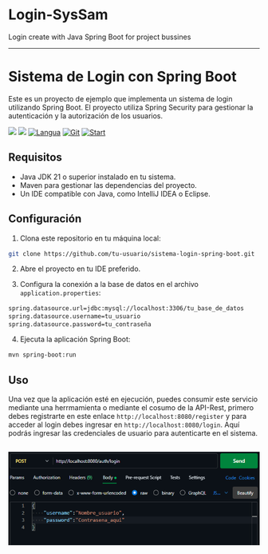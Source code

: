 # Login-SysSam
Login create with Java Spring Boot for project bussines

---

# Sistema de Login con Spring Boot

Este es un proyecto de ejemplo que implementa un sistema de login utilizando Spring Boot. El proyecto utiliza Spring Security para gestionar la autenticación y la autorización de los usuarios.

[![](https://img.shields.io/badge/Openjdk-purple?logo=Java)](https://img.shields.io/badge/Openjdk-purple?logo=java) [![](https://img.shields.io/badge/Spring-green?logo=Spring)](https://img.shields.io/badge/Spring-purple?logo=spring) [![Langua](https://img.shields.io/github/languages/count/Login-SysSam?color=c90e21 "Langua")](https://img.shields.io/github/languages/count/BryanSagbay/Login-SysSam?color=c90e21 "Langua") [![Git](https://img.shields.io/github/repo-size/bryansagbay/Login-SysSam?color=56BEB8 "Gut")](https://img.shields.io/github/repo-size/bryansagbay/Login-SysSam?color=56BEB8 "Gut") [![Start](https://img.shields.io/github/stars/bryansagbay/Login-SysSam?color=blue "Start")](https://img.shields.io/github/stars/bryansagbay/Login-SysSam?color=blue "Start") 

## Requisitos

- Java JDK 21 o superior instalado en tu sistema.
- Maven para gestionar las dependencias del proyecto.
- Un IDE compatible con Java, como IntelliJ IDEA o Eclipse.

## Configuración

1. Clona este repositorio en tu máquina local:

```bash
git clone https://github.com/tu-usuario/sistema-login-spring-boot.git
```

2. Abre el proyecto en tu IDE preferido.

3. Configura la conexión a la base de datos en el archivo `application.properties`:

```properties
spring.datasource.url=jdbc:mysql://localhost:3306/tu_base_de_datos
spring.datasource.username=tu_usuario
spring.datasource.password=tu_contraseña
```

4. Ejecuta la aplicación Spring Boot:

```bash
mvn spring-boot:run
```

## Uso

Una vez que la aplicación esté en ejecución, puedes consumir este servicio mediante una herrmamienta o mediante el cosumo de la API-Rest, primero debes registrarte en este enlace `http://localhost:8080/register` y para acceder al login debes ingresar en `http://localhost:8080/login`. Aquí podrás ingresar las credenciales de usuario para autenticarte en el sistema.

![img.png](img.png)
--- 

